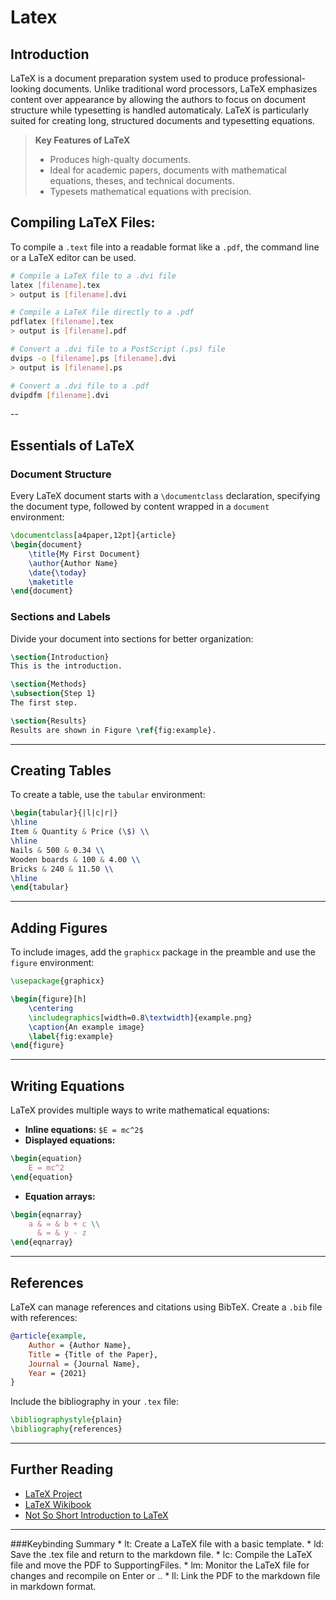 # Latex 

## Introduction 

LaTeX is a document preparation system used to produce professional-looking documents. Unlike traditional word processors, LaTeX emphasizes content over appearance by allowing the authors to focus on document structure while typesetting is handled automaticaly. LaTeX is particularly suited for creating long, structured documents and typesetting equations.

> **Key Features of LaTeX** 
> - Produces high-qualty documents. 
> - Ideal for academic papers, documents with mathematical equations, theses, and technical documents. 
> - Typesets mathematical equations with precision. 

## Compiling LaTeX Files: 

To compile a `.text` file into a readable format like a `.pdf`, the command line or a LaTeX editor can be used. 

```Bash
# Compile a LaTeX file to a .dvi file
latex [filename].tex 
> output is [filename].dvi

# Compile a LaTeX file directly to a .pdf 
pdflatex [filename].tex
> output is [filename].pdf

# Convert a .dvi file to a PostScript (.ps) file
dvips -o [filename].ps [filename].dvi
> output is [filename].ps

# Convert a .dvi file to a .pdf 
dvipdfm [filename].dvi
```

-- 

## Essentials of LaTeX

### Document Structure 

Every LaTeX document starts with a `\documentclass` declaration, specifying the document type, followed by content wrapped in a `document` environment:

```latex
\documentclass[a4paper,12pt]{article}
\begin{document}
    \title{My First Document}
    \author{Author Name}
    \date{\today}
    \maketitle
\end{document}
```

### Sections and Labels

Divide your document into sections for better organization:

```latex
\section{Introduction}
This is the introduction.

\section{Methods}
\subsection{Step 1}
The first step.

\section{Results}
Results are shown in Figure \ref{fig:example}.
```

---

## Creating Tables

To create a table, use the `tabular` environment:

```latex
\begin{tabular}{|l|c|r|}
\hline
Item & Quantity & Price (\$) \\
\hline
Nails & 500 & 0.34 \\
Wooden boards & 100 & 4.00 \\
Bricks & 240 & 11.50 \\
\hline
\end{tabular}
```

---

## Adding Figures

To include images, add the `graphicx` package in the preamble and use the `figure` environment:

```latex
\usepackage{graphicx}

\begin{figure}[h]
    \centering
    \includegraphics[width=0.8\textwidth]{example.png}
    \caption{An example image}
    \label{fig:example}
\end{figure}
```

---

## Writing Equations

LaTeX provides multiple ways to write mathematical equations:

- **Inline equations:** `$E = mc^2$`
- **Displayed equations:**
```latex
\begin{equation}
    E = mc^2
\end{equation}
```

- **Equation arrays:**
```latex
\begin{eqnarray}
    a & = & b + c \\
      & = & y - z
\end{eqnarray}
```

---

## References

LaTeX can manage references and citations using BibTeX. Create a `.bib` file with references:

```bibtex
@article{example,
    Author = {Author Name},
    Title = {Title of the Paper},
    Journal = {Journal Name},
    Year = {2021}
}
```

Include the bibliography in your `.tex` file:

```latex
\bibliographystyle{plain}
\bibliography{references}
```

---

## Further Reading

- [LaTeX Project](http://www.latex-project.org/)
- [LaTeX Wikibook](http://en.wikibooks.org/wiki/LaTeX/)
- [Not So Short Introduction to LaTeX](http://ctan.tug.org/tex-archive/info/lshort/english/lshort.pdf)

---

###Keybinding Summary
    * <leader>lt: Create a LaTeX file with a basic template.
    * <leader>ld: Save the .tex file and return to the markdown file.
    * <leader>lc: Compile the LaTeX file and move the PDF to SupportingFiles.
    * <leader>lm: Monitor the LaTeX file for changes and recompile on Enter or ..
    * <leader>ll: Link the PDF to the markdown file in markdown format.


